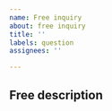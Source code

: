 ```yaml
---
name: Free inquiry
about: free inquiry
title: ''
labels: question
assignees: ''

---
```


## Free description

